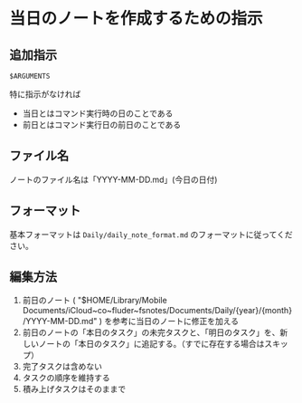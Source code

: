# 当日のノートを作成するための指示

## 追加指示

```
$ARGUMENTS
```

特に指示がなければ

- 当日とはコマンド実行時の日のことである
- 前日とはコマンド実行日の前日のことである

## ファイル名

ノートのファイル名は「YYYY-MM-DD.md」(今日の日付)

## フォーマット

基本フォーマットは `Daily/daily_note_format.md` のフォーマットに従ってください。

## 編集方法

1. 前日のノート ( "$HOME/Library/Mobile Documents/iCloud~co~fluder~fsnotes/Documents/Daily/{year}/{month}/YYYY-MM-DD.md" ) を参考に当日のノートに修正を加える
1. 前日のノートの「本日のタスク」の未完タスクと、「明日のタスク」を、新しいノートの「本日のタスク」に追記する。（すでに存在する場合はスキップ）
1. 完了タスクは含めない
1. タスクの順序を維持する
1. 積み上げタスクはそのままで
